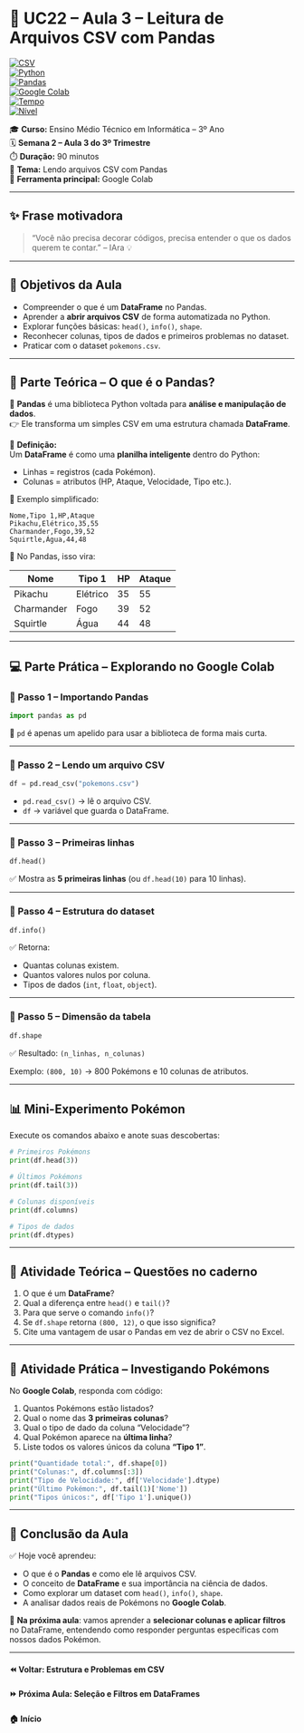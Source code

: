 # 📘 UC22 – Aula 3 – Leitura de Arquivos CSV com Pandas  

[![CSV](https://img.shields.io/badge/Formato-CSV-orange?logo=file)]()  
[![Python](https://img.shields.io/badge/Python-3.11+-blue?logo=python&logoColor=white)](https://www.python.org/)  
[![Pandas](https://img.shields.io/badge/Pandas-DataFrame-green?logo=pandas)](https://pandas.pydata.org/)  
[![Google Colab](https://img.shields.io/badge/Google%20Colab-Notebook-yellow?logo=googlecolab)](https://colab.research.google.com/)  
[![Tempo](https://img.shields.io/badge/Duração-90%20min-red)]()  
[![Nível](https://img.shields.io/badge/Nível-Iniciante➜Intermediário-purple)]()  

🎓 **Curso:** Ensino Médio Técnico em Informática – 3º Ano  
🗓️ **Semana 2 – Aula 3 do 3º Trimestre**  
⏱️ **Duração:** 90 minutos  
📍 **Tema:** Lendo arquivos CSV com Pandas  
🐍 **Ferramenta principal:** Google Colab  

---

## ✨ Frase motivadora  

> “Você não precisa decorar códigos, precisa entender o que os dados querem te contar.” – IAra 💡  

---

## 🎯 Objetivos da Aula  

- Compreender o que é um **DataFrame** no Pandas.  
- Aprender a **abrir arquivos CSV** de forma automatizada no Python.  
- Explorar funções básicas: `head()`, `info()`, `shape`.  
- Reconhecer colunas, tipos de dados e primeiros problemas no dataset.  
- Praticar com o dataset `pokemons.csv`.  

---

## 🧠 Parte Teórica – O que é o Pandas?  

🐼 **Pandas** é uma biblioteca Python voltada para **análise e manipulação de dados**.  
👉 Ele transforma um simples CSV em uma estrutura chamada **DataFrame**.  

📖 **Definição:**  
Um **DataFrame** é como uma **planilha inteligente** dentro do Python:  
- Linhas = registros (cada Pokémon).  
- Colunas = atributos (HP, Ataque, Velocidade, Tipo etc.).  

📌 Exemplo simplificado:  

```csv
Nome,Tipo 1,HP,Ataque
Pikachu,Elétrico,35,55
Charmander,Fogo,39,52
Squirtle,Água,44,48
```

🔎 No Pandas, isso vira:

| Nome       | Tipo 1   | HP   | Ataque |
| ---------- | -------- | ---- | ------ |
| Pikachu    | Elétrico | 35   | 55     |
| Charmander | Fogo     | 39   | 52     |
| Squirtle   | Água     | 44   | 48     |

------

## 💻 Parte Prática – Explorando no Google Colab

### 🔹 Passo 1 – Importando Pandas

```python
import pandas as pd
```

📌 `pd` é apenas um apelido para usar a biblioteca de forma mais curta.

------

### 🔹 Passo 2 – Lendo um arquivo CSV

```python
df = pd.read_csv("pokemons.csv")
```

- `pd.read_csv()` → lê o arquivo CSV.
- `df` → variável que guarda o DataFrame.

------

### 🔹 Passo 3 – Primeiras linhas

```python
df.head()
```

✅ Mostra as **5 primeiras linhas** (ou `df.head(10)` para 10 linhas).

------

### 🔹 Passo 4 – Estrutura do dataset

```python
df.info()
```

✅ Retorna:

- Quantas colunas existem.
- Quantos valores nulos por coluna.
- Tipos de dados (`int`, `float`, `object`).

------

### 🔹 Passo 5 – Dimensão da tabela

```python
df.shape
```

✅ Resultado: `(n_linhas, n_colunas)`

Exemplo: `(800, 10)` → 800 Pokémons e 10 colunas de atributos.

------

## 📊 Mini-Experimento Pokémon

Execute os comandos abaixo e anote suas descobertas:

```python
# Primeiros Pokémons
print(df.head(3))

# Últimos Pokémons
print(df.tail(3))

# Colunas disponíveis
print(df.columns)

# Tipos de dados
print(df.dtypes)
```

------

## 💬 Atividade Teórica – Questões no caderno

1. O que é um **DataFrame**?
2. Qual a diferença entre `head()` e `tail()`?
3. Para que serve o comando `info()`?
4. Se `df.shape` retorna `(800, 12)`, o que isso significa?
5. Cite uma vantagem de usar o Pandas em vez de abrir o CSV no Excel.

------

## 🧩 Atividade Prática – Investigando Pokémons

No **Google Colab**, responda com código:

1. Quantos Pokémons estão listados?
2. Qual o nome das **3 primeiras colunas**?
3. Qual o tipo de dado da coluna “Velocidade”?
4. Qual Pokémon aparece na **última linha**?
5. Liste todos os valores únicos da coluna **“Tipo 1”**.

```python
print("Quantidade total:", df.shape[0])
print("Colunas:", df.columns[:3])
print("Tipo de Velocidade:", df['Velocidade'].dtype)
print("Último Pokémon:", df.tail(1)['Nome'])
print("Tipos únicos:", df['Tipo 1'].unique())
```

------

## 📎 Conclusão da Aula

✅ Hoje você aprendeu:

- O que é o **Pandas** e como ele lê arquivos CSV.
- O conceito de **DataFrame** e sua importância na ciência de dados.
- Como explorar um dataset com `head()`, `info()`, `shape`.
- A analisar dados reais de Pokémons no **Google Colab**.

🔮 **Na próxima aula**: vamos aprender a **selecionar colunas e aplicar filtros** no DataFrame, entendendo como responder perguntas específicas com nossos dados Pokémon.

------

#### ⏪ Voltar: Estrutura e Problemas em CSV

#### ⏩ Próxima Aula: Seleção e Filtros em DataFrames

#### 🏠 Início